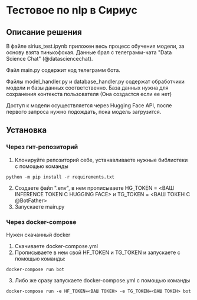 # Тестовое по nlp в Сириус

## Описание решения

В файле sirius_test.ipynb приложен весь процесс обучения модели, за основу взята тинькофская. Данные брал с телеграмм-чата "Data Science Chat" (@datasciencechat).

Файл main.py содержит код телеграмм бота.

Файлы model_handler.py и database_handler.py содержат обработчики модели и базы данных соответственно. База данных нужна для сохранения контекста пользователя (Она создастся если ее нет)

Доступ к модели осуществляется через Hugging Face API, после первого запроса нужно подождать, пока модель загрузится.

## Установка 
### Через гит-репозиторий
1) Клонируйте репозиторий себе, устанавливаете нужные библиотеки c помощью команды

```
python -m pip install -r requirements.txt
```
2) Создаете файл ".env", в нем прописываете HG_TOKEN = <ВАШ INFERENCE TOKEN С HUGGING FACE> и TG_TOKEN = <ВАШ ТОКЕН С @BotFather>
3) Запускаете main.py
### Через docker-compose
Нужен скачанный docker
1) Скачиваете docker-compose.yml
2) Прописываете в нем свой HF_TOKEN и TG_TOKEN и запускаете с помощью команды:
```
docker-compose run bot
```
3) Либо же сразу запускаете docker-compose.yml с помощью команды
```
docker-compose run -e HF_TOKEN=<ВАШ ТОКЕН> -e TG_TOKEN=<ВАШ ТОКЕН> bot
```
